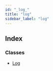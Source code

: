 ```yaml
---
id: "_log_"
title: "log"
sidebar_label: "log"
---
```


## Index

### Classes

* [Log](../classes/_log_.log.md)
